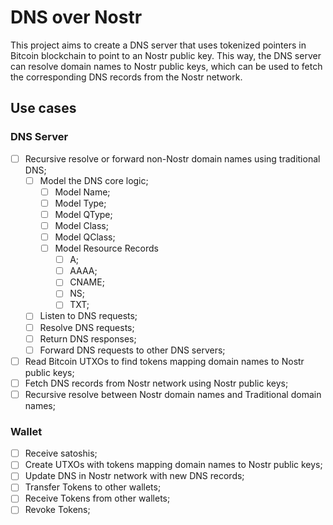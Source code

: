 # DNS over Nostr

This project aims to create a DNS server that uses tokenized pointers in Bitcoin
blockchain to point to an Nostr public key. This way, the DNS server can resolve
domain names to Nostr public keys, which can be used to fetch the corresponding
DNS records from the Nostr network.

## Use cases

### DNS Server

- [ ] Recursive resolve or forward non-Nostr domain names using traditional DNS;
  - [ ] Model the DNS core logic;
    - [ ] Model Name;
    - [ ] Model Type;
    - [ ] Model QType;
    - [ ] Model Class;
    - [ ] Model QClass;
    - [ ] Model Resource Records
      - [ ] A;
      - [ ] AAAA;
      - [ ] CNAME;
      - [ ] NS;
      - [ ] TXT;
  - [ ] Listen to DNS requests;
  - [ ] Resolve DNS requests;
  - [ ] Return DNS responses;
  - [ ] Forward DNS requests to other DNS servers;
- [ ] Read Bitcoin UTXOs to find tokens mapping domain names to Nostr public keys;
- [ ] Fetch DNS records from Nostr network using Nostr public keys;
- [ ] Recursive resolve between Nostr domain names and Traditional domain names;

### Wallet

- [ ] Receive satoshis;
- [ ] Create UTXOs with tokens mapping domain names to Nostr public keys;
- [ ] Update DNS in Nostr network with new DNS records;
- [ ] Transfer Tokens to other wallets;
- [ ] Receive Tokens from other wallets;
- [ ] Revoke Tokens;
